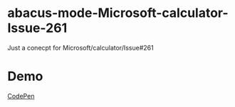 # abacus-mode-Microsoft-calculator-Issue-261
Just a conecpt for  Microsoft/calculator/Issue#261

# Demo
[CodePen](https://codepen.io/mamichels/pen/MxQrPe)
